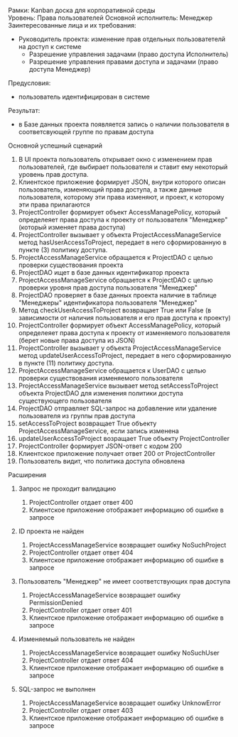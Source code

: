 Рамки: Kanban доска для корпоративной среды\
Уровень: Права пользователей
Основной исполнитель: Менеджер
Заинтересованные лица и их требования:
-   Руководитель проекта: изменение прав отдельных пользоватетелй на доступ к системе
    + Разрешение управления задачами (право доступа Исполнитель)
    + Разрешение управления правами доступа и задачами (право доступа Менеджер)

Предусловия:
+ пользователь идентифицирован в системе

Результат:
+ в Базе данных проекта появляется запись о наличии пользователя в соответсвующей группе по правам доступа

Основной успешный сценарий
1. В UI проекта пользователь открывает окно с изменением прав пользователей, где выбирает пользователя и ставит ему некоторый уровень прав доступа.
2. Клиентское приложение формирует JSON, внутри которого описан пользователь, изменяющий права доступа, а также данные пользователя, которому эти права изменяют, и проект, к которому эти права прилагаются
3. ProjectController формирует объект AccessManagePolicy, который определеяет права доступа к проекту от пользователя "Менеджер" (который изменяет права доступа)
4. ProjectController вызывает у объекта ProjectAccessManageService метод hasUserAccessToProject, передает в него сформированную в пункте (3) политику доступа.
5. ProjectAccessManageService обращается к ProjectDAO с целью проверки существования проекта 
7. ProjectDAO ищет в базе данных идентификатор проекта
8. ProjectAccessManageService обращается к ProjectDAO с целью проверки уровня прав доступа пользователя "Менеджер"
9. ProjectDAO проверяет в базе данных проекта наличие в таблице "Менеджеры" идентификатора пользователя "Менеджер"
10. Метод checkUserAccessToProject возвращает True или False (в зависимости от наличия пользователя и его прав доступа к проекту)
11. ProjectController формирует объект AccessManagePolicy, который определеяет права доступа к проекту от изменяемого пользователя (берет новые права доступа из JSON)
12. ProjectController вызывает у объекта ProjectAccessManageService метод updateUserAccessToProject, передает в него сформированную в пункте (11) политику доступа.
13. ProjectAccessManageService обращается к UserDAO с целью проверки существования изменяемого пользователя
14. ProjectAccessManageService вызывает метод setAccessToProject объекта ProjectDAO для изменения политики доступа существующего пользователя
15. ProjectDAO отправляет SQL-запрос на добавление или удаление пользователя из группы прав доступа
16. setAccessToProject возвращает True объекту ProjectAccessManageService, если запись изменена
17. updateUserAccessToProject возращает True объекту ProjectController
18. ProjectController формирует JSON-ответ с кодом 200
19. Клиентское приложение получает ответ 200 от ProjectController
20. Пользователь видит, что политика доступа обновлена

Расширения
1. Запрос не проходит валидацию
    1. ProjectController отдает ответ 400
    2. Клиентское приложение отображает информацию об ошибке в запросе

2. ID проекта не найден
    1. ProjectAccessManageService возвращает ошибку NoSuchProject
    2. ProjectController отдает ответ 404
    3.  Клиентское приложение отображает информацию об ошибке в запросе

3. Пользователь "Менеджер" не имеет соответствующих прав доступа
    1. ProjectAccessManageService возвращает ошибку PermissionDenied
    2. ProjectController отдает ответ 401
    3.  Клиентское приложение отображает информацию об ошибке в запросе

4. Изменяемый пользователь не найден
    1. ProjectAccessManageService возвращает ошибку NoSuchUser
    2. ProjectController отдает ответ 404
    3.  Клиентское приложение отображает информацию об ошибке в запросе

5. SQL-запрос не выполнен
    1. ProjectAccessManageService возвращает ошибку UnknowError
    2. ProjectController отдает ответ 403
    3.  Клиентское приложение отображает информацию об ошибке в запросе
    